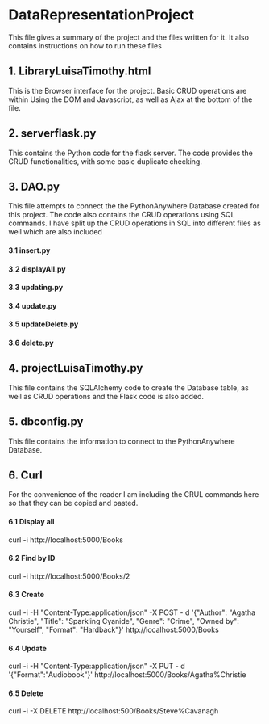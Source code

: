 # DataRepresentationProject

This file gives a summary of the project and the files written for it. It also contains instructions on how to run these files

## 1. LibraryLuisaTimothy.html
This is the Browser interface for the project. Basic CRUD operations are within Using the DOM and Javascript, as well as Ajax at the bottom of the file.

## 2. serverflask.py
This contains the Python code for the flask server. The code provides the CRUD functionalities, with some basic duplicate checking.

## 3. DAO.py
This file attempts to connect the the PythonAnywhere Database created for this project. The code also contains the CRUD operations using SQL commands.
I have split up the CRUD operations in SQL into different files as well which are also included
#### 3.1 insert.py
#### 3.2 displayAll.py
#### 3.3 updating.py
#### 3.4 update.py
#### 3.5 updateDelete.py
#### 3.6 delete.py


## 4. projectLuisaTimothy.py
This file contains the SQLAlchemy code to create the Database table, as well as CRUD operations and the Flask code is also added.

## 5. dbconfig.py
This file contains the information to connect to the PythonAnywhere Database.

## 6. Curl
For the convenience of the reader I am including the CRUL commands here so that they can be copied and pasted.

#### 6.1 Display all
curl -i http://localhost:5000/Books

#### 6.2 Find by ID
curl -i http://localhost:5000/Books/2

#### 6.3 Create
curl -i -H "Content-Type:application/json" -X POST - d '{"Author": "Agatha Christie", "Title": "Sparkling Cyanide", "Genre": "Crime", "Owned by": "Yourself", "Format": "Hardback"}' http://localhost:5000/Books

#### 6.4 Update
curl -i -H "Content-Type:application/json" -X PUT - d '{"Format":"Audiobook"}' http://localhost:5000/Books/Agatha%Christie

#### 6.5 Delete
curl -i -X DELETE http://localhost:500/Books/Steve%Cavanagh


